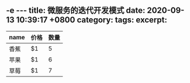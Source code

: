 -e ---
title: 微服务的迭代开发模式
date:  2020-09-13 10:39:17 +0800
category:
tags:
excerpt:
---

name | 价格 |  数量  
-|-|-
香蕉 | $1 | 5 |
苹果 | $1 | 6 |
草莓 | $1 | 7 |

